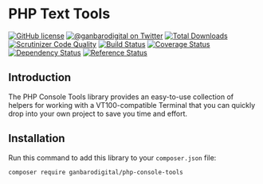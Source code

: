# PHP Text Tools

[![GitHub license](https://img.shields.io/badge/license-New%20BSD-blue.svg)](https://raw.githubusercontent.com/ganbarodigital/php-console-tools/develop/LICENSE.md)
[![@ganbarodigital on Twitter](http://img.shields.io/badge/twitter-%40ganbarodigital-blue.svg?style=flat)](https://twitter.com/ganbarodigital)
[![Total Downloads](https://img.shields.io/packagist/dt/ganbarodigital/php-console-tools.svg?style=flat)](https://packagist.org/packages/ganbarodigital/php-console-tools)
[![Scrutinizer Code Quality](https://scrutinizer-ci.com/g/ganbarodigital/php-console-tools/badges/quality-score.png?b=master)](https://scrutinizer-ci.com/g/ganbarodigital/php-console-tools/?branch=master)
[![Build Status](https://scrutinizer-ci.com/g/ganbarodigital/php-console-tools/badges/build.png?b=master)](https://scrutinizer-ci.com/g/ganbarodigital/php-console-tools/build-status/master)
[![Coverage Status](https://coveralls.io/repos/ganbarodigital/php-console-tools/badge.svg)](https://coveralls.io/r/ganbarodigital/php-console-tools)
[![Dependency Status](https://www.versioneye.com/php/ganbarodigital:php-console-tools/dev-master/badge.svg)](https://www.versioneye.com/php/ganbarodigital:php-console-tools/dev-master)
[![Reference Status](https://www.versioneye.com/php/ganbarodigital:php-console-tools/reference_badge.svg?style=flat)](https://www.versioneye.com/php/ganbarodigital:php-console-tools/references)

## Introduction

The PHP Console Tools library provides an easy-to-use collection of helpers for working with a VT100-compatible Terminal that you can quickly drop into your own project to save you time and effort.

## Installation

Run this command to add this library to your `composer.json` file:

    composer require ganbarodigital/php-console-tools

